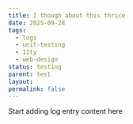 ```yaml
---
title: I though about this thrice
date: 2025-09-28
tags:
  - logs
  - unit-testing
  - 11ty
  - web-design
status: testing
parent: test
layout:
permalink: false
---
```


Start adding log entry content here

